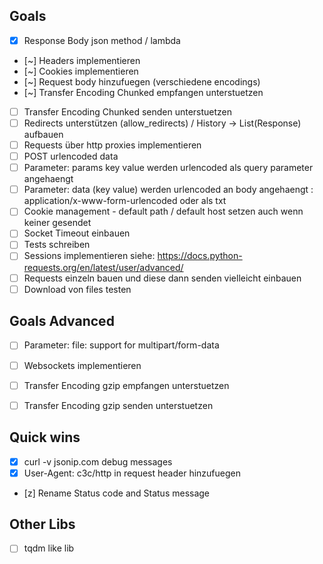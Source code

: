 ## Goals
- [x] Response Body json method / lambda 
- [~] Headers implementieren
- [~] Cookies implementieren
- [~] Request body hinzufuegen (verschiedene encodings)
- [~] Transfer Encoding Chunked empfangen unterstuetzen
- [ ] Transfer Encoding Chunked senden unterstuetzen
- [ ] Redirects unterstützen (allow_redirects) / History -> List(Response) aufbauen
- [ ] Requests über http proxies implementieren
- [ ] POST urlencoded data
- [ ] Parameter: params key value werden urlencoded als query parameter angehaengt
- [ ] Parameter: data (key value) werden urlencoded an body angehaengt : application/x-www-form-urlencoded oder als txt
- [ ] Cookie management - default path / default host setzen auch wenn keiner gesendet
- [ ] Socket Timeout einbauen
- [ ] Tests schreiben
- [ ] Sessions implementieren siehe: https://docs.python-requests.org/en/latest/user/advanced/
- [ ] Requests einzeln bauen und diese dann senden vielleicht einbauen 
- [ ] Download von files testen
 
## Goals Advanced
- [ ] Parameter: file: support for multipart/form-data
- [ ] Websockets implementieren
- [ ] Transfer Encoding gzip empfangen unterstuetzen
- [ ] Transfer Encoding gzip senden unterstuetzen


## Quick wins
- [x] curl -v jsonip.com debug messages
- [x] User-Agent: c3c/http in request header hinzufuegen
- [z] Rename Status code and Status message 

## Other Libs
- [ ] tqdm like lib